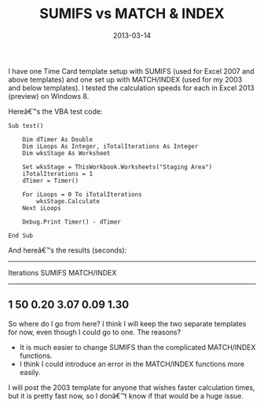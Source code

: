 ﻿---
date: 2013-03-14
title: SUMIFS vs MATCH & INDEX
tags: 
    - excel
    - excel functions
    - time card
    - vba
---

I have one Time Card template setup with SUMIFS (used for Excel 2007 and
above templates) and one set up with MATCH/INDEX (used for my 2003 and
below templates). I tested the calculation speeds for each in Excel 2013
(preview) on Windows 8.

Hereâ€™s the VBA test code:

```VBScript
Sub test()

    Dim dTimer As Double
    Dim iLoops As Integer, iTotalIterations As Integer
    Dim wksStage As Worksheet

    Set wksStage = ThisWorkbook.Worksheets("Staging Area")
    iTotalIterations = 1
    dTimer = Timer()

    For iLoops = 0 To iTotalIterations
        wksStage.Calculate
    Next iLoops

    Debug.Print Timer() - dTimer

End Sub
```

And hereâ€™s the results (seconds):

  --------------------------------------------------------------------------
  Iterations
  SUMIFS
  MATCH/INDEX
  ------------------------ ------------------------ ------------------------
  1                        50
  0.20                     3.07
  0.09                     1.30
  --------------------------------------------------------------------------

So where do I go from here? I think I will keep the two separate
templates for now, even though I could go to one. The reasons?

-   It is much easier to change SUMIFS than the complicated MATCH/INDEX
    functions.
-   I think I could introduce an error in the MATCH/INDEX functions more
    easily.

I will post the 2003 template for anyone that wishes faster calculation
times, but it is pretty fast now, so I donâ€™t know if that would be a
huge issue.
